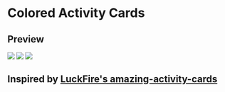 # Colored Activity Cards
## Preview
![](https://i.imgur.com/neZqbTO.png)
![](https://i.imgur.com/zrcG74M.png)
![](https://i.imgur.com/KRAZe43.png)
## Inspired by [LuckFire's amazing-activity-cards](https://github.com/Discord-Theme-Addons/amazing-activity)
